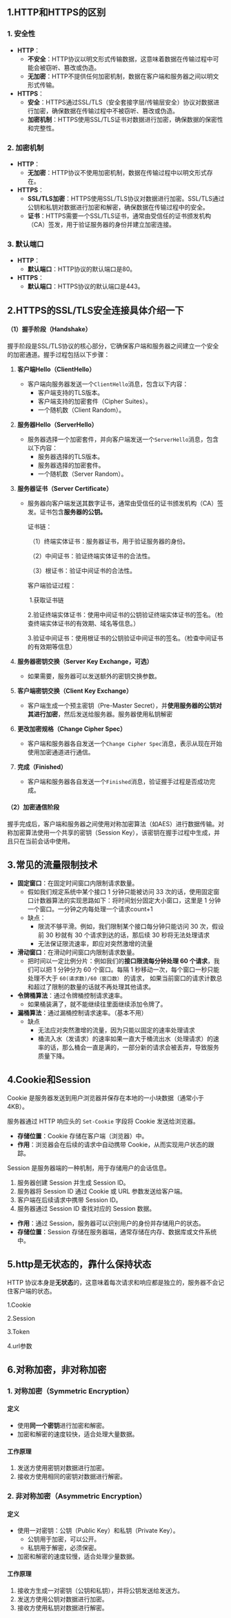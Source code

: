 ## 1.HTTP和HTTPS的区别

### 1. **安全性**

- **HTTP**：
  - **不安全**：HTTP协议以明文形式传输数据，这意味着数据在传输过程中可能会被窃听、篡改或伪造。
  - **无加密**：HTTP不提供任何加密机制，数据在客户端和服务器之间以明文形式传输。
- **HTTPS**：
  - **安全**：HTTPS通过SSL/TLS（安全套接字层/传输层安全）协议对数据进行加密，确保数据在传输过程中不被窃听、篡改或伪造。
  - **加密机制**：HTTPS使用SSL/TLS证书对数据进行加密，确保数据的保密性和完整性。

### 2. **加密机制**

- **HTTP**：
  - **无加密**：HTTP协议不使用加密机制，数据在传输过程中以明文形式存在。
- **HTTPS**：
  - **SSL/TLS加密**：HTTPS使用SSL/TLS协议对数据进行加密。SSL/TLS通过公钥和私钥对数据进行加密和解密，确保数据在传输过程中的安全。
  - **证书**：HTTPS需要一个SSL/TLS证书，通常由受信任的证书颁发机构（CA）签发，用于验证服务器的身份并建立加密连接。

### 3. **默认端口**

- **HTTP**：
  - **默认端口**：HTTP协议的默认端口是80。
- **HTTPS**：
  - **默认端口**：HTTPS协议的默认端口是443。

## 2.HTTPS的SSL/TLS安全连接具体介绍一下

#### （1）**握手阶段（Handshake）**

握手阶段是SSL/TLS协议的核心部分，它确保客户端和服务器之间建立一个安全的加密通道。握手过程包括以下步骤：

1. **客户端Hello（ClientHello）**
   - 客户端向服务器发送一个`ClientHello`消息，包含以下内容：
     - 客户端支持的TLS版本。
     - 客户端支持的加密套件（Cipher Suites）。
     - 一个随机数（Client Random）。
2. **服务器Hello（ServerHello）**
   - 服务器选择一个加密套件，并向客户端发送一个`ServerHello`消息，包含以下内容：
     - 服务器选择的TLS版本。
     - 服务器选择的加密套件。
     - 一个随机数（Server Random）。
3. **服务器证书（Server Certificate）**

   - 服务器向客户端发送其数字证书，通常由受信任的证书颁发机构（CA）签发。证书包含**服务器的公钥。**

     证书链：

     ​	（1）终端实体证书：服务器证书，用于验证服务器的身份。

     ​	（2）中间证书：验证终端实体证书的合法性。

     ​	（3）根证书：验证中间证书的合法性。

     客户端验证过程：

     ​	1.获取证书链

     ​	2.验证终端实体证书：使用中间证书的公钥验证终端实体证书的签名。（检查终端实体证书的有效期、域名等信息。）

     ​	3.验证中间证书：使用根证书的公钥验证中间证书的签名。（检查中间证书的有效期等信息）
4. **服务器密钥交换（Server Key Exchange，可选）**
   
   - 如果需要，服务器可以发送额外的密钥交换参数。
5. **客户端密钥交换（Client Key Exchange）**
   
   - 客户端生成一个预主密钥（Pre-Master Secret），并**使用服务器的公钥对其进行加密**，然后发送给服务器。服务器使用私钥解密
6. **更改加密规格（Change Cipher Spec）**
   
   - 客户端和服务器各自发送一个`Change Cipher Spec`消息，表示从现在开始使用加密通道进行通信。
7. **完成（Finished）**
   
   - 客户端和服务器各自发送一个`Finished`消息，验证握手过程是否成功完成。

#### （2）**加密通信阶段**

​	   握手完成后，客户端和服务器之间使用对称加密算法（如AES）进行数据传输。对称加密算法使用一个共享的密钥（Session Key），该密钥在握手过程中生成，并且只在当前会话中使用。

## 3.常见的流量限制技术

- **固定窗口**：在固定时间窗口内限制请求数量。
  - 假如我们规定系统中某个接口 1 分钟只能被访问 33 次的话，使用固定窗口计数器算法的实现思路如下：将时间划分固定大小窗口，这里是 1 分钟一个窗口。一分钟之内每处理一个请求count+1
  - 缺点：
    - 限流不够平滑。例如，我们限制某个接口每分钟只能访问 30 次，假设前 30 秒就有 30 个请求到达的话，那后续 30 秒将无法处理请求
    - 无法保证限流速率，即应对突然激增的流量
- **滑动窗口**：在滑动时间窗口内限制请求数量。
  - 把时间以一定比例分片：例如我们的**接口限流每分钟处理 60 个请求**，我们可以把 1 分钟分为 60 个窗口。每隔 1 秒移动一次，每个窗口一秒只能处理不大于 `60(请求数)/60（窗口数）` 的请求， 如果当前窗口的请求计数总和超过了限制的数量的话就不再处理其他请求。
- **令牌桶算法**：通过令牌桶控制请求速率。
  - 如果桶装满了，就不能继续往里面继续添加令牌了。
- **漏桶算法**：通过漏桶控制请求速率。（基本不用）
  - 缺点
    - 无法应对突然激增的流量，因为只能以固定的速率处理请求
    - 桶流入水（发请求）的速率如果一直大于桶流出水（处理请求）的速率的话，那么桶会一直是满的，一部分新的请求会被丢弃，导致服务质量下降。

## 4.Cookie和Session

Cookie 是服务器发送到用户浏览器并保存在本地的一小块数据（通常小于 4KB）。

服务器通过 HTTP 响应头的 `Set-Cookie` 字段将 Cookie 发送给浏览器。

- **存储位置**：Cookie 存储在客户端（浏览器）中。
- **作用**：浏览器会在后续的请求中自动携带 Cookie，从而实现用户状态的跟踪。

Session 是服务器端的一种机制，用于存储用户的会话信息。

1. 服务器创建 Session 并生成 Session ID。
2. 服务器将 Session ID 通过 Cookie 或 URL 参数发送给客户端。
3. 客户端在后续请求中携带 Session ID。
4. 服务器通过 Session ID 查找对应的 Session 数据。

- **作用**：通过 Session，服务器可以识别用户的身份并存储用户的状态。
- **存储位置**：Session 存储在服务器端，通常存储在内存、数据库或文件系统中。

## 5.http是无状态的，靠什么保持状态

HTTP 协议本身是**无状态**的，这意味着每次请求和响应都是独立的，服务器不会记住客户端的状态。

1.Cookie

2.Session

3.Token

4.url参数

## 6.对称加密，非对称加密

### 1. **对称加密（Symmetric Encryption）**

#### **定义**

- 使用**同一个密钥**进行加密和解密。
- 加密和解密的速度较快，适合处理大量数据。

#### **工作原理**

1. 发送方使用密钥对数据进行加密。
2. 接收方使用相同的密钥对数据进行解密。

### 2. **非对称加密（Asymmetric Encryption）**

#### **定义**

- 使用一对密钥：公钥（Public Key）和私钥（Private Key）。
  - 公钥用于加密，可以公开。
  - 私钥用于解密，必须保密。
- 加密和解密的速度较慢，适合处理少量数据。

#### **工作原理**

1. 接收方生成一对密钥（公钥和私钥），并将公钥发送给发送方。
2. 发送方使用公钥对数据进行加密。
3. 接收方使用私钥对数据进行解密。